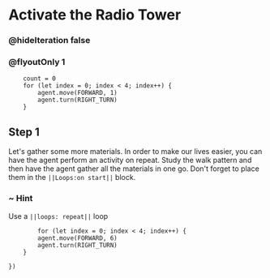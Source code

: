 # Activate the Radio Tower
### @hideIteration false 
### @flyoutOnly 1


``` ghost
    count = 0
    for (let index = 0; index < 4; index++) {
        agent.move(FORWARD, 1)
        agent.turn(RIGHT_TURN)
    }
```



## Step 1

Let's gather some more materials. In order to make our lives easier, you can have the agent perform an activity on repeat. Study the walk pattern and then have the agent gather all the materials in one go. Don't forget to place them in the ``||Loops:on start||`` block.

### ~ Hint 
Use a ``||loops: repeat||`` loop

```  blocks
        for (let index = 0; index < 4; index++) {
        agent.move(FORWARD, 6)
        agent.turn(RIGHT_TURN)
    }
         
})
```


